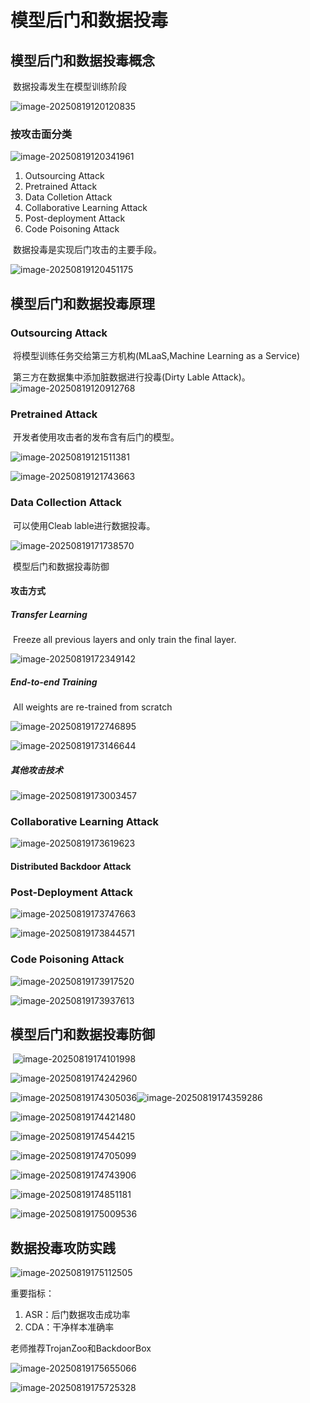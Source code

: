 # 模型后门和数据投毒

## 模型后门和数据投毒概念

​	数据投毒发生在模型训练阶段

![image-20250819120120835](./assets/image-20250819120120835.png)

### 按攻击面分类

![image-20250819120341961](./assets/image-20250819120341961.png)

1. Outsourcing Attack
2. Pretrained Attack
3. Data Colletion Attack
4. Collaborative Learning Attack
5. Post-deployment Attack
6. Code Poisoning Attack

​	数据投毒是实现后门攻击的主要手段。

![image-20250819120451175](./assets/image-20250819120451175.png)

## 模型后门和数据投毒原理

### Outsourcing Attack

​	将模型训练任务交给第三方机构(MLaaS,Machine Learning as a Service)

​	第三方在数据集中添加脏数据进行投毒(Dirty Lable Attack)。![image-20250819120912768](./assets/image-20250819120912768.png)

### Pretrained Attack

​	开发者使用攻击者的发布含有后门的模型。

![image-20250819121511381](./assets/image-20250819121511381.png)

![image-20250819121743663](./assets/image-20250819121743663.png)

### Data Collection Attack

​	可以使用Cleab lable进行数据投毒。

![image-20250819171738570](./assets/image-20250819171738570.png)

​	模型后门和数据投毒防御

#### 攻击方式

##### Transfer Learning

​	Freeze all previous layers and only train the final layer.

![image-20250819172349142](./assets/image-20250819172349142.png)

##### End-to-end Training

​	All weights are re-trained from scratch

![image-20250819172746895](./assets/image-20250819172746895.png)

![image-20250819173146644](./assets/image-20250819173146644.png)

##### 其他攻击技术

![image-20250819173003457](./assets/image-20250819173003457.png)

### Collaborative Learning Attack

![image-20250819173619623](./assets/image-20250819173619623.png)

#### Distributed Backdoor Attack

### Post-Deployment Attack

![image-20250819173747663](./assets/image-20250819173747663.png)

![image-20250819173844571](./assets/image-20250819173844571.png)

### Code Poisoning Attack

![image-20250819173917520](./assets/image-20250819173917520.png)

![image-20250819173937613](./assets/image-20250819173937613.png)

## 模型后门和数据投毒防御

​	![image-20250819174101998](./assets/image-20250819174101998.png)

![image-20250819174242960](./assets/image-20250819174242960.png)

![image-20250819174305036](./assets/image-20250819174305036.png)![image-20250819174359286](./assets/image-20250819174359286.png)

![image-20250819174421480](./assets/image-20250819174421480.png)

![image-20250819174544215](./assets/image-20250819174544215.png)

![image-20250819174705099](./assets/image-20250819174705099.png)

![image-20250819174743906](./assets/image-20250819174743906.png)

![image-20250819174851181](./assets/image-20250819174851181.png)

![image-20250819175009536](./assets/image-20250819175009536.png)

## 数据投毒攻防实践

![image-20250819175112505](./assets/image-20250819175112505.png)

重要指标：

1. ASR：后门数据攻击成功率
2. CDA：干净样本准确率

老师推荐TrojanZoo和BackdoorBox

![image-20250819175655066](./assets/image-20250819175655066.png)

![image-20250819175725328](./assets/image-20250819175725328.png)